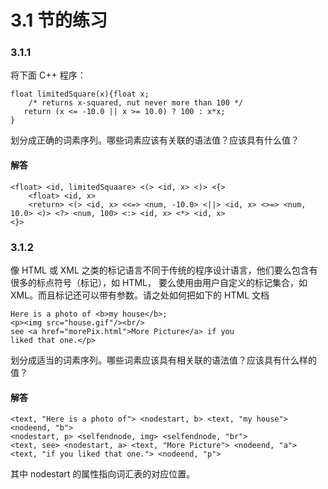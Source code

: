 # 3.1 节的练习

### 3.1.1

将下面 C++ 程序：

    float limitedSquare(x){float x;
        /* returns x-squared, nut never more than 100 */
       return (x <= -10.0 || x >= 10.0) ? 100 : x*x;
    }

划分成正确的词素序列。哪些词素应该有关联的语法值？应该具有什么值？

#### 解答

    <float> <id, limitedSquaare> <(> <id, x> <)> <{>
        <float> <id, x>
        <return> <(> <id, x> <<=> <num, -10.0> <||> <id, x> <>=> <num, 10.0> <)> <?> <num, 100> <:> <id, x> <*> <id, x>
    <}>

### 3.1.2

像 HTML 或 XML 之类的标记语言不同于传统的程序设计语言，他们要么包含有很多的标点符号（标记），如 HTML， 要么使用由用户自定义的标记集合，如 XML。而且标记还可以带有参数。请之处如何把如下的 HTML 文档

    Here is a photo of <b>my house</b>;
    <p><img src="house.gif"/><br/>
    see <a href="morePix.html">More Picture</a> if you
    liked that one.</p>

划分成适当的词素序列。哪些词素应该具有相关联的语法值？应该具有什么样的值？

#### 解答
    
    <text, "Here is a photo of"> <nodestart, b> <text, "my house"> <nodeend, "b">
    <nodestart, p> <selfendnode, img> <selfendnode, "br">
    <text, see> <nodestart, a> <text, "More Picture"> <nodeend, "a">
    <text, "if you liked that one."> <nodeend, "p">

其中 nodestart 的属性指向词汇表的对应位置。